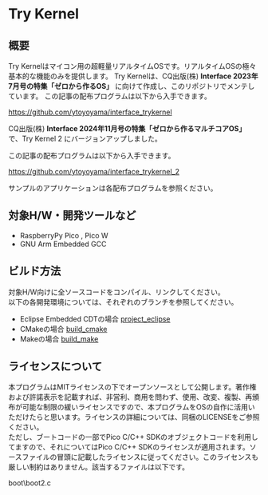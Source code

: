 ﻿# Try Kernel

## 概要

Try Kernelはマイコン用の超軽量リアルタイムOSです。リアルタイムOSの極々基本的な機能のみを提供します。
Try Kernelは、CQ出版(株) **Interface 2023年7月号の特集「ゼロから作るOS」** に向けて作成し、このリポジトリでメンテしています。
この記事の配布プログラムは以下から入手できます。

<https://github.com/ytoyoyama/interface_trykernel>

CQ出版(株) **Interface 2024年11月号の特集「ゼロから作るマルチコアOS」** で、Try Kernel 2 にバージョンアップしました。  

この記事の配布プログラムは以下から入手できます。  

<https://github.com/ytoyoyama/interface_trykernel_2>

サンプルのアプリケーションは各配布プログラムを参照ください。

## 対象H/W・開発ツールなど

- RaspberryPy Pico , Pico W
- GNU Arm Embedded GCC

## ビルド方法
対象H/W向けに全ソースコードをコンパイル、リンクしてください。  
以下の各開発環境については、それぞれのブランチを参照してください。  

- Eclipse Embedded CDTの場合 [project_eclipse](https://github.com/ytoyoyama/trykernel/tree/build_make)
- CMakeの場合  [build_cmake](https://github.com/ytoyoyama/trykernel/tree/build_cmake)
- Makeの場合   [build_make](https://github.com/ytoyoyama/trykernel/tree/build_make)

## ライセンスについて

本プログラムはMITライセンスの下でオープンソースとして公開します。著作権および許諾表示を記載すれば、非営利、商用を問わず、使用、改変、複製、再頒布が可能な制限の緩いライセンスですので、本プログラムをOSの自作に活用いただけたらと思います。ライセンスの詳細については、同梱のLICENSEをご参照ください。  
ただし、ブートコードの一部でPico C/C++ SDKのオブジェクトコードを利用してますので、それについてはPico C/C++ SDKのライセンスが適用されます。ソースファイルの冒頭に記載したライセンスに従ってください。このライセンスも厳しい制約はありません。該当するファイルは以下です。  

boot\boot2.c  
